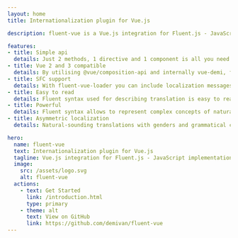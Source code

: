 ```yaml
---
layout: home
title: Internationalization plugin for Vue.js

description: fluent-vue is a Vue.js integration for Fluent.js - JavaScript implementation of Mozilla's Project Fluent

features:
- title: Simple api
  details: Just 2 methods, 1 directive and 1 component is all you need to internationalize your app.
- title: Vue 2 and 3 compatible
  details: By utilising @vue/composition-api and internally vue-demi, fluent-vue is made compatible both with Vue version 2 and version 3.
- title: SFC support
  details: With fluent-vue-loader you can include localization messages with rest of your single file component code.
- title: Easy to read
  details: Fluent syntax used for describing translation is easy to read and understand.
- title: Powerful
  details: Fluent syntax allows to represent complex concepts of natural languages.
- title: Asymmetric localization
  details: Natural-sounding translations with genders and grammatical cases only when necessary.

hero:
  name: fluent-vue
  text: Internationalization plugin for Vue.js
  tagline: Vue.js integration for Fluent.js - JavaScript implementation of Mozilla's Project Fluent
  image:
    src: /assets/logo.svg
    alt: fluent-vue
  actions:
    - text: Get Started
      link: /introduction.html
      type: primary
    - theme: alt
      text: View on GitHub
      link: https://github.com/demivan/fluent-vue
---
```

